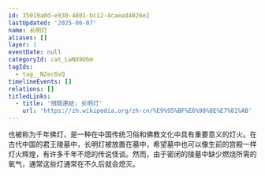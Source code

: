 ```yaml
---
id: 35019a0d-e930-4801-bc12-4caead4026e2
lastUpdated: '2025-06-07'
name: 长明灯
aliases: []
layer: 1
eventDate: null
categoryId: cat_LwNX9U6m
tagIds:
  - tag__NZec6vQ
timelineEvents: []
relations: []
titledLinks:
  - title: '相關連結: 长明灯'
    url: 'https://zh.wikipedia.org/zh-cn/%E9%95%BF%E6%98%8E%E7%81%AB'
---
```

也被称为千年佛灯，是一种在中国传统习俗和佛教文化中具有重要意义的灯火。在古代中国的君王陵墓中，长明灯被放置在墓中，希望墓中也可以像生前的宫殿一样灯火辉煌，有许多千年不熄的传说怪谈。然而，由于密闭的陵墓中缺少燃烧所需的氧气，通常这些灯通常在不久后就会熄灭。
